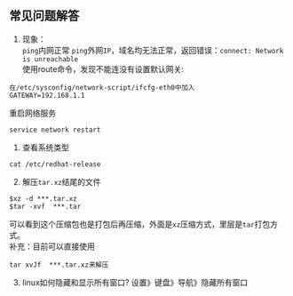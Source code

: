 ## 常见问题解答

1. 现象：  
`ping`内网正常
`ping`外网`IP`，域名均无法正常，返回错误：`connect: Network is unreachable`  
使用route命令，发现不能连没有设置默认网关:
```
在/etc/sysconfig/network-script/ifcfg-eth0中加入
GATEWAY=192.168.1.1
```
重启网络服务
```
service network restart
```
1. 查看系统类型
```
cat /etc/redhat-release
```

2. 解压`tar.xz`结尾的文件
```
$xz -d ***.tar.xz
$tar -xvf  ***.tar
```
可以看到这个压缩包也是打包后再压缩，外面是`xz`压缩方式，里层是`tar`打包方式。  
补充：目前可以直接使用
```
tar xvJf  ***.tar.xz来解压
```
3. linux如何隐藏和显示所有窗口?
设置》键盘》导航》隐藏所有窗口
